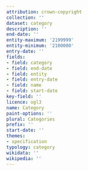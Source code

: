 ```yaml
---
attribution: crown-copyright
collection: ''
dataset: category
description: ''
end-date: ''
entity-maximum: '2199999'
entity-minimum: '2100000'
entry-date: ''
fields:
- field: category
- field: end-date
- field: entity
- field: entry-date
- field: name
- field: start-date
key-field: ''
licence: ogl3
name: Category
paint-options: ''
plural: Categories
prefix: ''
start-date: ''
themes:
- specification
typology: category
wikidata: ''
wikipedia: ''
---
```

